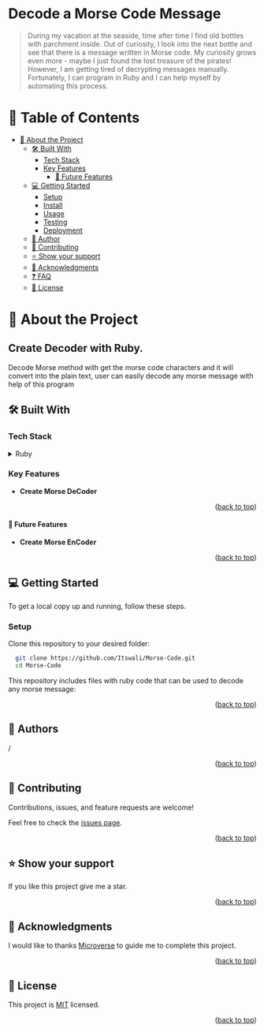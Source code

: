 <a name="readme-top"></a>

<div align="left">
  <h1>Decode a Morse Code Message</h1>

>During my vacation at the seaside, time after time I find old bottles with parchment inside. Out of curiosity, I look into the next bottle and see that there is a message written in Morse code. My curiosity grows even more - maybe I just found the lost treasure of the pirates! However, I am getting tired of decrypting messages manually. Fortunately, I can program in Ruby and I can help myself by automating this process.

<div>
<!-- TABLE OF CONTENTS -->

# 📗 Table of Contents


- [📖 About the Project ](#-about-project-)
  - [🛠 Built With ](#-built-with-)
    - [Tech Stack ](#tech-stack-)
    - [Key Features ](#key-features-)
      - [🔭 Future Features ](#-future-features-)
  - [💻 Getting Started ](#-getting-started-)
    - [Setup](#setup)
    - [Install](#install)
    - [Usage](#usage)
    - [Testing](#testing)
    - [Deployment](#deployment)
  - [👥 Author](#-author)
  - [🤝 Contributing ](#-contributing-)
  - [⭐️ Show your support ](#️-show-your-support-)
  - [🙏 Acknowledgments ](#-acknowledgments-)
  - [❓ FAQ ](#-faq-)
  - [📝 License ](#-license-)

<!-- PROJECT DESCRIPTION -->
# 📖 About the Project <a name="about-project"></a>
## Create Decoder with Ruby.
  Decode Morse method with get the morse code characters and it will convert into the plain text, user can easily decode any morse message with help of this program
 
## 🛠 Built With <a name="built-with"></a>

### Tech Stack <a name="tech-stack"></a>
   
<details>
<summary>Ruby</summary>
 
</details>

<!-- Features -->

### Key Features <a name="key-features"></a>

- **Create Morse DeCoder**


<p align="right">(<a href="#readme-top">back to top</a>)</p>

#### 🔭 Future Features <a name="future-features"></a>

- **Create Morse EnCoder**
<!-- LIVE DEMO -->


<p align="right">(<a href="#readme-top">back to top</a>)</p>


<!-- GETTING STARTED -->

## 💻 Getting Started <a name="getting-started"></a>

To get a local copy up and running, follow these steps.

### Setup

Clone this repository to your desired folder:

```sh
  git clone https://github.com/Itswali/Morse-Code.git
  cd Morse-Code
```
This repository includes files with ruby code that can be used to decode any morse message:
 
<p align="right">(<a href="#readme-top">back to top</a>)</p>

<!-- AUTHORS -->
<a name="authors"></a>
## 👥 Authors


/



<p align="right">(<a href="#readme-top">back to top</a>)</p>


<!-- CONTRIBUTING -->

## 🤝 Contributing <a name="contributing"></a>

Contributions, issues, and feature requests are welcome!

Feel free to check the [issues page](https://github.com/Itswalii/Morse-Code/issues).

<p align="right">(<a href="#readme-top">back to top</a>)</p>

<!-- SUPPORT -->

## ⭐️ Show your support <a name="support"></a>

If you like this project give me a star.

<p align="right">(<a href="#readme-top">back to top</a>)</p>

 ## 🙏 Acknowledgments <a name="acknowledgements"></a>

I would like to thanks [Microverse](https://www.microverse.org/) to guide me to complete this project.


<p align="right">(<a href="#readme-top">back to top</a>)</p>

<!-- LICENSE -->

## 📝 License <a name="license"></a>

This project is [MIT](https://github.com/Itswali/Morse-Code/LICENSE.md) licensed.

<p align="right">(<a href="#readme-top">back to top</a>)</p>
